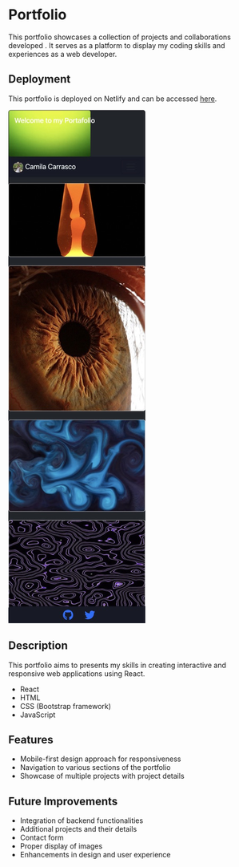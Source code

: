 # Portfolio

This portfolio showcases a collection of projects and collaborations developed . It serves as a platform to display my coding skills and experiences as a web developer.

## Deployment

This portfolio is deployed on Netlify and can be accessed [here](https://659ce73649992a00080d14f8--serene-truffle-18b72a.netlify.app/).

![Screenshot of Portfolio](src/assets/screenshot.jpeg)

## Description

This portfolio aims to presents my skills in creating interactive and responsive web applications using React.

- React
- HTML
- CSS (Bootstrap framework)
- JavaScript


## Features

- Mobile-first design approach for responsiveness
- Navigation to various sections of the portfolio
- Showcase of multiple projects with project details




## Future Improvements

- Integration of backend functionalities
- Additional projects and their details
- Contact form 
- Proper display of images
- Enhancements in design and user experience

